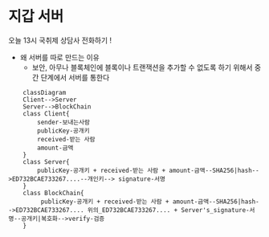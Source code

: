 # 지갑 서버

오늘 13시 국취제 상담사 전화하기 !

- 왜 서버를 따로 만드는 이유
  - 보안, 아무나 블록체인에 블록이나 트랜잭션을 추가할 수 없도록 하기 위해서 중간 단계에서 서버를 통한다

```mermaid
    classDiagram
    Client-->Server
    Server-->BlockChain
    class Client{
        sender-보내는사람
        publicKey-공개키
        received-받는 사람
        amount-금액
    }
    class Server{
        publicKey-공개키 + received-받는 사람 + amount-금액--SHA256|hash-->ED732BCAE733267....--개인키--> signature-서명
    }
    class BlockChain{
         publicKey-공개키 + received-받는 사람 + amount-금액--SHA256|hash-->ED732BCAE733267.... 위의_ED732BCAE733267.... + Server's_signature-서명--공개키|복호화-->verify-검증
    }
```
